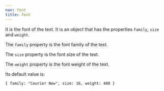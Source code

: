 ```yaml
---
nav: font
title: font
---
```


It is the font of the text. It is an object that has the properties `family`, `size` and `weight`.

The `family` property is the font family of the text.

The `size` property is the font size of the text.

The `weight` property is the font weight of the text.

Its default value is:

`{ family: "Courier New", size: 16, weight: 400 }`
